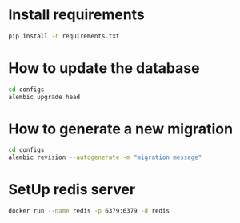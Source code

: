 
# Install requirements
```bash
pip install -r requirements.txt
```

# How to update the database
```bash
cd configs
alembic upgrade head
```

# How to generate a new migration
```bash
cd configs
alembic revision --autogenerate -m "migration message"
```

# SetUp redis server
```bash
docker run --name redis -p 6379:6379 -d redis
```